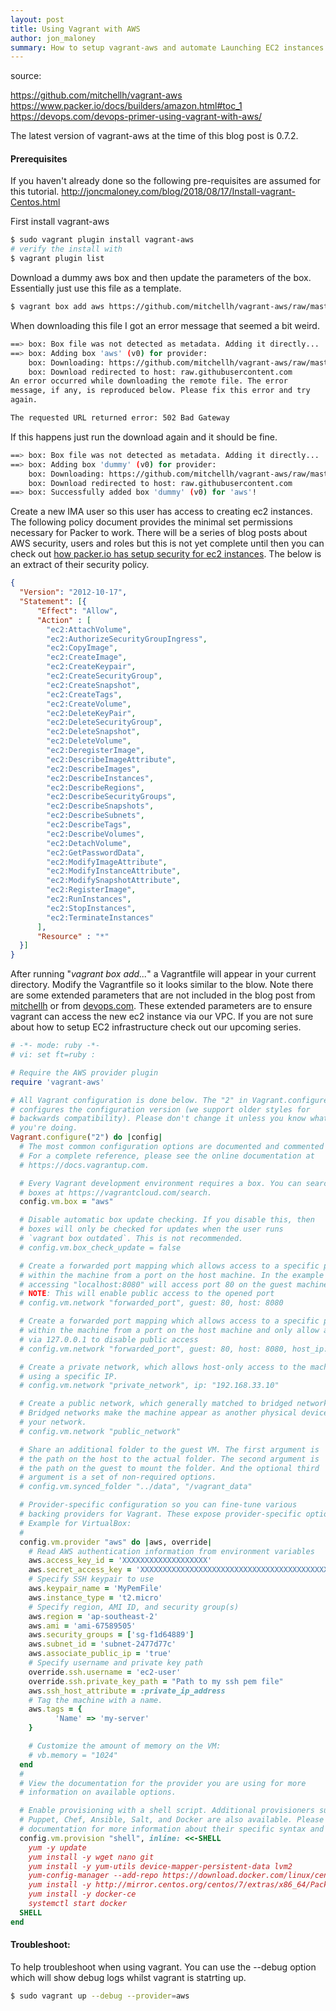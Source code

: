 ```yaml
---
layout: post
title: Using Vagrant with AWS
author: jon_maloney
summary: How to setup vagrant-aws and automate Launching EC2 instances.
---
```


source:

https://github.com/mitchellh/vagrant-aws
https://www.packer.io/docs/builders/amazon.html#toc_1
https://devops.com/devops-primer-using-vagrant-with-aws/

The latest version of vagrant-aws at the time of this blog post is 0.7.2.

#### Prerequisites 

If you haven't already done so the following pre-requisites are assumed for this tutorial. 
http://joncmaloney.com/blog/2018/08/17/Install-vagrant-Centos.html

First install vagrant-aws 

```bash
$ sudo vagrant plugin install vagrant-aws
# verify the install with 
$ vagrant plugin list
```

Download a dummy aws box and then update the parameters of the box. Essentially just use this file as a template. 

```bash
$ vagrant box add aws https://github.com/mitchellh/vagrant-aws/raw/master/dummy.box
```

When downloading this file I got an error message that seemed a bit weird. 

```bash
==> box: Box file was not detected as metadata. Adding it directly...
==> box: Adding box 'aws' (v0) for provider:
    box: Downloading: https://github.com/mitchellh/vagrant-aws/raw/master/dummy.box
    box: Download redirected to host: raw.githubusercontent.com
An error occurred while downloading the remote file. The error
message, if any, is reproduced below. Please fix this error and try
again.

The requested URL returned error: 502 Bad Gateway
```

If this happens just run the download again and it should be fine. 

```bash
==> box: Box file was not detected as metadata. Adding it directly...
==> box: Adding box 'dummy' (v0) for provider:
    box: Downloading: https://github.com/mitchellh/vagrant-aws/raw/master/dummy.box
    box: Download redirected to host: raw.githubusercontent.com
==> box: Successfully added box 'dummy' (v0) for 'aws'!
```

Create a new IMA user so this user has access to creating ec2 instances. The following policy document provides the minimal set permissions necessary for Packer to work. There will be a series of blog posts about AWS security, users and roles but this is not yet complete until then you can check out [how packer.io has setup security for ec2 instances](https://www.packer.io/docs/builders/amazon.html#toc_1). The below is an extract of their security policy.

```json
{
  "Version": "2012-10-17",
  "Statement": [{
      "Effect": "Allow",
      "Action" : [
        "ec2:AttachVolume",
        "ec2:AuthorizeSecurityGroupIngress",
        "ec2:CopyImage",
        "ec2:CreateImage",
        "ec2:CreateKeypair",
        "ec2:CreateSecurityGroup",
        "ec2:CreateSnapshot",
        "ec2:CreateTags",
        "ec2:CreateVolume",
        "ec2:DeleteKeyPair",
        "ec2:DeleteSecurityGroup",
        "ec2:DeleteSnapshot",
        "ec2:DeleteVolume",
        "ec2:DeregisterImage",
        "ec2:DescribeImageAttribute",
        "ec2:DescribeImages",
        "ec2:DescribeInstances",
        "ec2:DescribeRegions",
        "ec2:DescribeSecurityGroups",
        "ec2:DescribeSnapshots",
        "ec2:DescribeSubnets",
        "ec2:DescribeTags",
        "ec2:DescribeVolumes",
        "ec2:DetachVolume",
        "ec2:GetPasswordData",
        "ec2:ModifyImageAttribute",
        "ec2:ModifyInstanceAttribute",
        "ec2:ModifySnapshotAttribute",
        "ec2:RegisterImage",
        "ec2:RunInstances",
        "ec2:StopInstances",
        "ec2:TerminateInstances"
      ],
      "Resource" : "*"
  }]
}
```

After running "*vagrant box add...*" a Vagrantfile will appear in your current directory. Modify the Vagrantfile so it looks similar to the blow. Note there are some extended parameters that are not included in the blog post from [mitchellh](https://github.com/mitchellh/vagrant-aws) or from [devops.com](https://devops.com/devops-primer-using-vagrant-with-aws/). These extended parameters are to ensure vagrant can access the new ec2 instance via our VPC. If you are not sure about how to setup EC2 infrastructure check out our upcoming series.

```ruby
# -*- mode: ruby -*-
# vi: set ft=ruby :

# Require the AWS provider plugin
require 'vagrant-aws'

# All Vagrant configuration is done below. The "2" in Vagrant.configure
# configures the configuration version (we support older styles for
# backwards compatibility). Please don't change it unless you know what
# you're doing.
Vagrant.configure("2") do |config|
  # The most common configuration options are documented and commented below.
  # For a complete reference, please see the online documentation at
  # https://docs.vagrantup.com.

  # Every Vagrant development environment requires a box. You can search for
  # boxes at https://vagrantcloud.com/search.
  config.vm.box = "aws"

  # Disable automatic box update checking. If you disable this, then
  # boxes will only be checked for updates when the user runs
  # `vagrant box outdated`. This is not recommended.
  # config.vm.box_check_update = false

  # Create a forwarded port mapping which allows access to a specific port
  # within the machine from a port on the host machine. In the example below,
  # accessing "localhost:8080" will access port 80 on the guest machine.
  # NOTE: This will enable public access to the opened port
  # config.vm.network "forwarded_port", guest: 80, host: 8080

  # Create a forwarded port mapping which allows access to a specific port
  # within the machine from a port on the host machine and only allow access
  # via 127.0.0.1 to disable public access
  # config.vm.network "forwarded_port", guest: 80, host: 8080, host_ip: "127.0.0.1"

  # Create a private network, which allows host-only access to the machine
  # using a specific IP.
  # config.vm.network "private_network", ip: "192.168.33.10"

  # Create a public network, which generally matched to bridged network.
  # Bridged networks make the machine appear as another physical device on
  # your network.
  # config.vm.network "public_network"

  # Share an additional folder to the guest VM. The first argument is
  # the path on the host to the actual folder. The second argument is
  # the path on the guest to mount the folder. And the optional third
  # argument is a set of non-required options.
  # config.vm.synced_folder "../data", "/vagrant_data"

  # Provider-specific configuration so you can fine-tune various
  # backing providers for Vagrant. These expose provider-specific options.
  # Example for VirtualBox:
  #
  config.vm.provider "aws" do |aws, override|
    # Read AWS authentication information from environment variables
    aws.access_key_id = 'XXXXXXXXXXXXXXXXXXX'
    aws.secret_access_key = 'XXXXXXXXXXXXXXXXXXXXXXXXXXXXXXXXXXXXXXXXXX'
    # Specify SSH keypair to use
    aws.keypair_name = 'MyPemFile'
    aws.instance_type = 't2.micro'
    # Specify region, AMI ID, and security group(s)
    aws.region = 'ap-southeast-2'
    aws.ami = 'ami-67589505'
    aws.security_groups = ['sg-f1d64889']
    aws.subnet_id = 'subnet-2477d77c'
    aws.associate_public_ip = 'true'
    # Specify username and private key path
    override.ssh.username = 'ec2-user'
    override.ssh.private_key_path = "Path to my ssh pem file"
    aws.ssh_host_attribute = :private_ip_address
    # Tag the machine with a name.
    aws.tags = {
          'Name' => 'my-server'
    }

    # Customize the amount of memory on the VM:
    # vb.memory = "1024"
  end
  #
  # View the documentation for the provider you are using for more
  # information on available options.

  # Enable provisioning with a shell script. Additional provisioners such as
  # Puppet, Chef, Ansible, Salt, and Docker are also available. Please see the
  # documentation for more information about their specific syntax and use.
  config.vm.provision "shell", inline: <<-SHELL
    yum -y update
    yum install -y wget nano git
    yum install -y yum-utils device-mapper-persistent-data lvm2
    yum-config-manager --add-repo https://download.docker.com/linux/centos/docker-ce.repo
    yum install -y http://mirror.centos.org/centos/7/extras/x86_64/Packages/container-selinux-2.42-1.gitad8f0f7.el7.noarch.rpm
    yum install -y docker-ce
    systemctl start docker
  SHELL
end
```

#### Troubleshoot: 

To help troubleshoot when using vagrant. You can use the --debug option which will show debug logs whilst vagrant is statrting up. 

```bash
$ sudo vagrant up --debug --provider=aws
```

